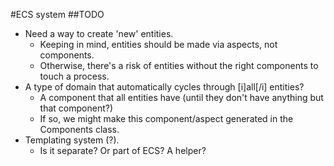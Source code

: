 #ECS system
##TODO
- Need a way to create 'new' entities.
  - Keeping in mind, entities should be made via aspects, not components.
  - Otherwise, there's a risk of entities without the right components to touch a process.
- A type of domain that automatically cycles through [i]all[/i] entities?
  - A component that all entities have (until they don't have anything but that component?)
  - If so, we might make this component/aspect generated in the Components class.
- Templating system (?).
  - Is it separate? Or part of ECS? A helper?

